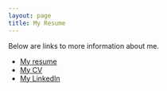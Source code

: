 ```yaml
---
layout: page
title: My Resume
---
```


<!-- Text stuff -->
<p>Below are links to more information about me.</p>
<ul>
<li><a href="https://maciejkos.github.io//assets/documents/Maciej_Kos_professional_resume_2018.pdf">My resume</a></li>
<li><a href="https://maciejkos.github.io//assets/documents/Maciej_Kos_cv_2018.pdf">My CV</a></li>
<li><a href="https://www.linkedin.com/in/maciejkos/">My LinkedIn</a></li>
</ul>
